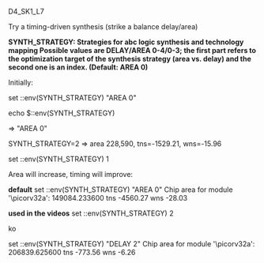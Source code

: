 D4_SK1_L7

Try a timing-driven synthesis (strike a balance delay/area)

**SYNTH_STRATEGY: Strategies for abc logic synthesis and technology mapping
Possible values are DELAY/AREA 0-4/0-3; the first part refers to the optimization target of the synthesis strategy (area vs. delay) and the second one is an index.
(Default: AREA 0)**

Initially:

set ::env(SYNTH_STRATEGY) "AREA 0"

echo $::env(SYNTH_STRATEGY)

=> "AREA 0"

SYNTH_STRATEGY=2 => area 228,590, tns=-1529.21, wns=-15.96



set ::env(SYNTH_STRATEGY) 1

Area will increase, timing will improve:


**default**
set ::env(SYNTH_STRATEGY) "AREA 0"
Chip area for module '\picorv32a': 149084.233600
tns -4560.27
wns -28.03

**used in the videos**
set ::env(SYNTH_STRATEGY) 2

ko

set ::env(SYNTH_STRATEGY) "DELAY 2"
Chip area for module '\picorv32a': 206839.625600
tns -773.56
wns -6.26








